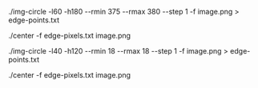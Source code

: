 ./img-circle -l60 -h180 --rmin 375 --rmax 380 --step 1 -f image.png > edge-points.txt

./center -f edge-pixels.txt image.png

./img-circle -l40 -h120 --rmin 18 --rmax 18 --step 1 -f image.png > edge-points.txt

./center -f edge-pixels.txt image.png
